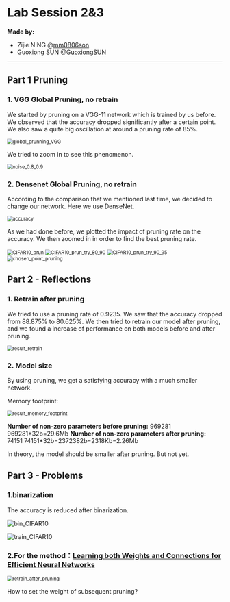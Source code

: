# Lab Session 2&3

**Made by:**

- Zijie NING @[mm0806son](https://github.com/mm0806son)
- Guoxiong SUN @[GuoxiongSUN](https://github.com/GuoxiongSUN)

-----

## Part 1 Pruning

### 1. VGG Global Pruning, no retrain 

We started by pruning on a VGG-11 network which is trained by us before. We observed that the accuracy dropped significantly after a certain point. We also saw a quite big oscillation at around a pruning rate of 85%.

<img src="global_prunning.png" alt="global_prunning_VGG" style="zoom:80%;" />

We tried to zoom in to see this phenomenon.

<img src="noise_0.8_0.9.png" alt="noise_0.8_0.9" style="zoom:80%;" />

### 2. Densenet Global Pruning, no retrain

According to the comparison that we mentioned last time, we decided to change our network. Here we use DenseNet.

<img src="accuracy.png" alt="accuracy" style="zoom:80%;" />

As we had done before, we plotted the impact of pruning rate on the accuracy. We then zoomed in in order to find the best pruning rate.

<img src="CIFAR10_prun.png" alt="CIFAR10_prun" style="zoom:80%;" />

<img src="CIFAR10_prun_try_80_90.png" alt="CIFAR10_prun_try_80_90" style="zoom:80%;" />

<img src="CIFAR10_prun_try_90_95.png" alt="CIFAR10_prun_try_90_95" style="zoom:80%;" />

<img src="chosen_point_pruning.png" alt="chosen_point_pruning" style="zoom:80%;" />




Part 2 - Reflections
--

### 1. Retrain after pruning

We tried to use a pruning rate of 0.9235. We saw that the accuracy dropped from 88.875% to 80.625%. We then tried to retrain our model after pruning, and we found a increase of performance on both models before and after pruning.

<img src="result_retrain.png" alt="result_retrain" style="zoom:80%;" />

### 2. Model size

By using pruning, we get a satisfying accuracy with a much smaller network.

Memory footprint:

<img src="result_memory_footprint.png" alt="result_memory_footprint" style="zoom:80%;" />

**Number of non-zero parameters before pruning:** 969281
969281\*32b=29.6Mb
**Number of non-zero parameters after pruning:**  74151
74151\*32b=2372382b=2318Kb=2.26Mb

In theory, the model should be smaller after pruning. But not yet.

Part 3 - Problems
--

### 1.binarization

The accuracy is reduced after binarization.

![bin_CIFAR10](..\train_report\bin_CIFAR10.png)

![train_CIFAR10](..\train_report\train_CIFAR10.png)

### 2.For the method：[Learning both Weights and Connections for Efficient Neural Networks](https://arxiv.org/abs/1506.02626)

<img src="retrain_after_pruning.png" alt="retrain_after_pruning" style="zoom:80%;" />

How to set the weight of subsequent pruning?

